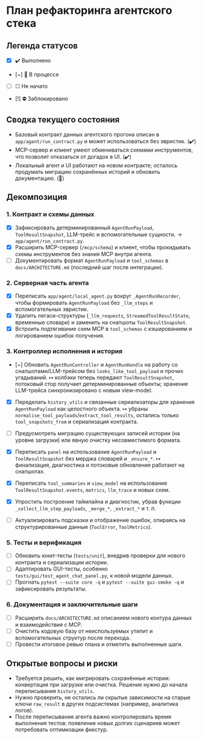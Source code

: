 # План рефакторинга агентского стека

## Легенда статусов
- [x] ✔️ Выполнено
- [~] 🔄 В процессе
- [ ] ☐ Не начато
- [!] ⛔ Заблокировано

## Сводка текущего состояния
- Базовый контракт данных агентского прогона описан в `app/agent/run_contract.py` и может использоваться без эвристик. (✔️)
- MCP-сервер и клиент умеют обмениваться схемами инструментов, что позволит отказаться от догадок в UI. (✔️)
- Локальный агент и UI работают на новом контракте; осталось продумать миграцию сохранённых историй и обновить документацию. (🔄)

## Декомпозиция

### 1. Контракт и схемы данных
- [x] Зафиксировать детерминированный `AgentRunPayload`, `ToolResultSnapshot`, LLM-трейс и вспомогательные сущности. → `app/agent/run_contract.py`.
- [x] Расширить MCP-сервер (`/mcp/schema`) и клиент, чтобы прокидывать схемы инструментов без знания MCP внутри агента.
- [ ] Документировать формат `AgentRunPayload` и `tool_schemas` в `docs/ARCHITECTURE.md` (последний шаг после интеграции).

### 2. Серверная часть агента
- [x] Переписать `app/agent/local_agent.py` вокруг `_AgentRunRecorder`, чтобы формировать `AgentRunPayload` без `_llm_steps` и вспомогательных эвристик.
- [x] Удалить легаси-структуры (`_llm_requests`, `StreamedToolResultState`, временные словари) и заменить на снапшоты `ToolResultSnapshot`.
- [x] Встроить подтягивание схем MCP в `tool_schemas` с кэшированием и логированием ошибок получения.

### 3. Контроллер исполнения и история
- [~] Обновить `AgentRunController` и `AgentRunHandle` на работу со снапшотами/LLM-трейсом без `looks_like_tool_payload` и прочих угадываний. ↦ колбэки теперь передают `ToolResultSnapshot`, потоковый стор получает детерминированные объекты; хранение LLM-трейса синхронизировано с новым view-model.
- [x] Переделать `history_utils` и связанные сериализаторы для хранения `AgentRunPayload` как целостного объекта. ↦ убраны `normalise_tool_payloads`/`extract_tool_results`, остались только `tool_snapshots_from` и сериализация контракта.
- [ ] Предусмотреть миграцию существующих записей истории (на уровне загрузки) или явную очистку несовместимого формата.

- [x] Переписать `panel` на использование `AgentRunPayload` и `ToolResultSnapshot` без мерджа словарей и `_ensure_*`. ↦ финализация, диагностика и потоковые обновления работают на снапшотах.
- [x] Переписать `tool_summaries` и `view_model` на использование `ToolResultSnapshot.events`, `metrics`, `llm_trace` и новых схем.
- [x] Упростить построение таймлайна и диагностик, убрав функции `_collect_llm_step_payloads`, `_merge_*`, `_extract_*` и т. п.
- [ ] Актуализировать подсказки и отображение ошибок, опираясь на структурированные данные (`ToolError`, `ToolMetrics`).

### 5. Тесты и верификация
- [ ] Обновить юнит-тесты (`tests/unit`), внедрив проверки для нового контракта и сериализации истории.
- [ ] Адаптировать GUI-тесты, особенно `tests/gui/test_agent_chat_panel.py`, к новой модели данных.
- [ ] Прогнать `pytest --suite core -q` и `pytest --suite gui-smoke -q` и зафиксировать результаты.

### 6. Документация и заключительные шаги
- [ ] Расширить `docs/ARCHITECTURE.md` описанием нового контура данных и взаимодействия с MCP.
- [ ] Очистить кодовую базу от неиспользуемых утилит и вспомогательных структур после перехода.
- [ ] Провести итоговое ревью плана и отметить выполненные шаги.

## Открытые вопросы и риски
- Требуется решить, как мигрировать сохранённые истории: конвертация при загрузке или очистка. Решение нужно до начала переписывания `history_utils`.
- Нужно проверить, не остались ли скрытые зависимости на старые ключи `raw_result` в других подсистемах (например, аналитика логов).
- После переписывания агента важно контролировать время выполнения тестов: появление новых долгих сценариев может потребовать оптимизации фикстур.

